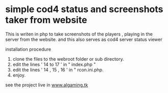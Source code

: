 # simple cod4 status and screenshots taker from website
This is writen in php to take screenshots of the players , playing in the server from the website.
 and this also serves as cod4 server status viewer 

installation procedure
1. clone the files to the webroot folder or sub directory.
2. edit the lines ' 14 to 17 ' in " index.php "
3. edit the lines ' 14 , 15 , 16 ' in " rcon.ini.php.
4. enjoy.

see the project live in www.algaming.tk 

